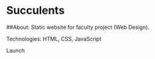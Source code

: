 # Succulents

##About:
Static website for faculty project (Web Design). 

Technologies:
HTML, CSS, JavaScript

Launch
